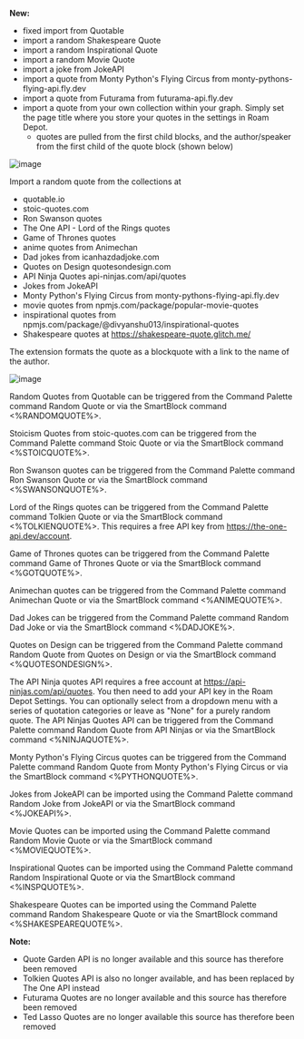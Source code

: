 **New:**
- fixed import from Quotable
- import a random Shakespeare Quote
- import a random Inspirational Quote
- import a random Movie Quote
- import a joke from JokeAPI
- import a quote from Monty Python's Flying Circus from monty-pythons-flying-api.fly.dev
- import a quote from Futurama from futurama-api.fly.dev
- import a quote from your own collection within your graph. Simply set the page title where you store your quotes in the settings in Roam Depot.
  - quotes are pulled from the first child blocks, and the author/speaker from the first child of the quote block (shown below)

![image](https://user-images.githubusercontent.com/6857790/223036619-e0237ff0-bf4a-4d4a-a8b3-8b7894aa92df.png)

Import a random quote from the collections at 
- quotable.io 
- stoic-quotes.com
- Ron Swanson quotes
- The One API - Lord of the Rings quotes
- Game of Thrones quotes
- anime quotes from Animechan
- Dad jokes from icanhazdadjoke.com
- Quotes on Design quotesondesign.com
- API Ninja Quotes api-ninjas.com/api/quotes
- Jokes from JokeAPI
- Monty Python's Flying Circus from monty-pythons-flying-api.fly.dev
- movie quotes from npmjs.com/package/popular-movie-quotes
- inspirational quotes from npmjs.com/package/@divyanshu013/inspirational-quotes
- Shakespeare quotes at https://shakespeare-quote.glitch.me/

The extension formats the quote as a blockquote with a link to the name of the author.

![image](https://user-images.githubusercontent.com/6857790/181698189-dff64a9b-a445-41fc-a10c-9283a35f7ce7.png)

Random Quotes from Quotable can be triggered from the Command Palette command Random Quote or via the SmartBlock command <%RANDOMQUOTE%>.

Stoicism Quotes from stoic-quotes.com can be triggered from the Command Palette command Stoic Quote or via the SmartBlock command <%STOICQUOTE%>.

Ron Swanson quotes can be triggered from the Command Palette command Ron Swanson Quote or via the SmartBlock command <%SWANSONQUOTE%>.

Lord of the Rings quotes can be triggered from the Command Palette command Tolkien Quote or via the SmartBlock command <%TOLKIENQUOTE%>. This requires a free API key from https://the-one-api.dev/account.

Game of Thrones quotes can be triggered from the Command Palette command Game of Thrones Quote or via the SmartBlock command <%GOTQUOTE%>.

Animechan quotes can be triggered from the Command Palette command Animechan Quote or via the SmartBlock command <%ANIMEQUOTE%>.

Dad Jokes can be triggered from the Command Palette command Random Dad Joke or via the SmartBlock command <%DADJOKE%>.

Quotes on Design can be triggered from the Command Palette command Random Quote from Quotes on Design or via the SmartBlock command <%QUOTESONDESIGN%>.

The API Ninja quotes API requires a free account at https://api-ninjas.com/api/quotes. You then need to add your API key in the Roam Depot Settings. You can optionally select from a dropdown menu with a series of quotation categories or leave as "None" for a purely random quote. The API Ninjas Quotes API can be triggered from the Command Palette command Random Quote from API Ninjas or via the SmartBlock command <%NINJAQUOTE%>.

Monty Python's Flying Circus quotes can be triggered from the Command Palette command Random Quote from Monty Python's Flying Circus or via the SmartBlock command <%PYTHONQUOTE%>.

Jokes from JokeAPI can be imported using the Command Palette command Random Joke from JokeAPI or via the SmartBlock command <%JOKEAPI%>.

Movie Quotes can be imported using the Command Palette command Random Movie Quote or via the SmartBlock command <%MOVIEQUOTE%>.

Inspirational Quotes can be imported using the Command Palette command Random Inspirational Quote or via the SmartBlock command <%INSPQUOTE%>.

Shakespeare Quotes can be imported using the Command Palette command Random Shakespeare Quote or via the SmartBlock command <%SHAKESPEAREQUOTE%>.

**Note:**
- Quote Garden API is no longer available and this source has therefore been removed
- Tolkien Quotes API is also no longer available, and has been replaced by The One API instead
- Futurama Quotes are no longer available and this source has therefore been removed
- Ted Lasso Quotes are no longer available this source has therefore been removed 
